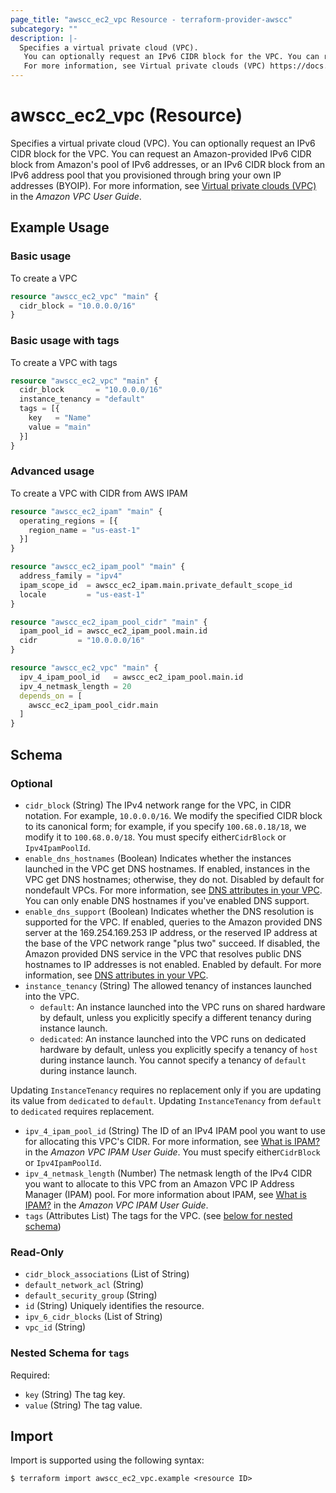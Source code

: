 ```yaml
---
page_title: "awscc_ec2_vpc Resource - terraform-provider-awscc"
subcategory: ""
description: |-
  Specifies a virtual private cloud (VPC).
   You can optionally request an IPv6 CIDR block for the VPC. You can request an Amazon-provided IPv6 CIDR block from Amazon's pool of IPv6 addresses, or an IPv6 CIDR block from an IPv6 address pool that you provisioned through bring your own IP addresses (BYOIP).
   For more information, see Virtual private clouds (VPC) https://docs.aws.amazon.com/vpc/latest/userguide/configure-your-vpc.html in the Amazon VPC User Guide.
---
```


# awscc_ec2_vpc (Resource)

Specifies a virtual private cloud (VPC).
 You can optionally request an IPv6 CIDR block for the VPC. You can request an Amazon-provided IPv6 CIDR block from Amazon's pool of IPv6 addresses, or an IPv6 CIDR block from an IPv6 address pool that you provisioned through bring your own IP addresses (BYOIP).
 For more information, see [Virtual private clouds (VPC)](https://docs.aws.amazon.com/vpc/latest/userguide/configure-your-vpc.html) in the *Amazon VPC User Guide*.

## Example Usage

### Basic usage
To create a VPC
```terraform
resource "awscc_ec2_vpc" "main" {
  cidr_block = "10.0.0.0/16"
}
```

### Basic usage with tags
To create a VPC with tags
```terraform
resource "awscc_ec2_vpc" "main" {
  cidr_block       = "10.0.0.0/16"
  instance_tenancy = "default"
  tags = [{
    key   = "Name"
    value = "main"
  }]
}
```

### Advanced usage 
To create a VPC with CIDR from AWS IPAM
```terraform
resource "awscc_ec2_ipam" "main" {
  operating_regions = [{
    region_name = "us-east-1"
  }]
}

resource "awscc_ec2_ipam_pool" "main" {
  address_family = "ipv4"
  ipam_scope_id  = awscc_ec2_ipam.main.private_default_scope_id 
  locale         = "us-east-1"
}

resource "awscc_ec2_ipam_pool_cidr" "main" {
  ipam_pool_id = awscc_ec2_ipam_pool.main.id
  cidr         = "10.0.0.0/16"
}

resource "awscc_ec2_vpc" "main" {
  ipv_4_ipam_pool_id   = awscc_ec2_ipam_pool.main.id
  ipv_4_netmask_length = 20
  depends_on = [
    awscc_ec2_ipam_pool_cidr.main
  ]
}
```

<!-- schema generated by tfplugindocs -->
## Schema

### Optional

- `cidr_block` (String) The IPv4 network range for the VPC, in CIDR notation. For example, ``10.0.0.0/16``. We modify the specified CIDR block to its canonical form; for example, if you specify ``100.68.0.18/18``, we modify it to ``100.68.0.0/18``.
 You must specify either``CidrBlock`` or ``Ipv4IpamPoolId``.
- `enable_dns_hostnames` (Boolean) Indicates whether the instances launched in the VPC get DNS hostnames. If enabled, instances in the VPC get DNS hostnames; otherwise, they do not. Disabled by default for nondefault VPCs. For more information, see [DNS attributes in your VPC](https://docs.aws.amazon.com/vpc/latest/userguide/vpc-dns.html#vpc-dns-support).
 You can only enable DNS hostnames if you've enabled DNS support.
- `enable_dns_support` (Boolean) Indicates whether the DNS resolution is supported for the VPC. If enabled, queries to the Amazon provided DNS server at the 169.254.169.253 IP address, or the reserved IP address at the base of the VPC network range "plus two" succeed. If disabled, the Amazon provided DNS service in the VPC that resolves public DNS hostnames to IP addresses is not enabled. Enabled by default. For more information, see [DNS attributes in your VPC](https://docs.aws.amazon.com/vpc/latest/userguide/vpc-dns.html#vpc-dns-support).
- `instance_tenancy` (String) The allowed tenancy of instances launched into the VPC.
  +  ``default``: An instance launched into the VPC runs on shared hardware by default, unless you explicitly specify a different tenancy during instance launch.
  +  ``dedicated``: An instance launched into the VPC runs on dedicated hardware by default, unless you explicitly specify a tenancy of ``host`` during instance launch. You cannot specify a tenancy of ``default`` during instance launch.
  
 Updating ``InstanceTenancy`` requires no replacement only if you are updating its value from ``dedicated`` to ``default``. Updating ``InstanceTenancy`` from ``default`` to ``dedicated`` requires replacement.
- `ipv_4_ipam_pool_id` (String) The ID of an IPv4 IPAM pool you want to use for allocating this VPC's CIDR. For more information, see [What is IPAM?](https://docs.aws.amazon.com//vpc/latest/ipam/what-is-it-ipam.html) in the *Amazon VPC IPAM User Guide*.
 You must specify either``CidrBlock`` or ``Ipv4IpamPoolId``.
- `ipv_4_netmask_length` (Number) The netmask length of the IPv4 CIDR you want to allocate to this VPC from an Amazon VPC IP Address Manager (IPAM) pool. For more information about IPAM, see [What is IPAM?](https://docs.aws.amazon.com//vpc/latest/ipam/what-is-it-ipam.html) in the *Amazon VPC IPAM User Guide*.
- `tags` (Attributes List) The tags for the VPC. (see [below for nested schema](#nestedatt--tags))

### Read-Only

- `cidr_block_associations` (List of String)
- `default_network_acl` (String)
- `default_security_group` (String)
- `id` (String) Uniquely identifies the resource.
- `ipv_6_cidr_blocks` (List of String)
- `vpc_id` (String)

<a id="nestedatt--tags"></a>
### Nested Schema for `tags`

Required:

- `key` (String) The tag key.
- `value` (String) The tag value.

## Import

Import is supported using the following syntax:

```shell
$ terraform import awscc_ec2_vpc.example <resource ID>
```